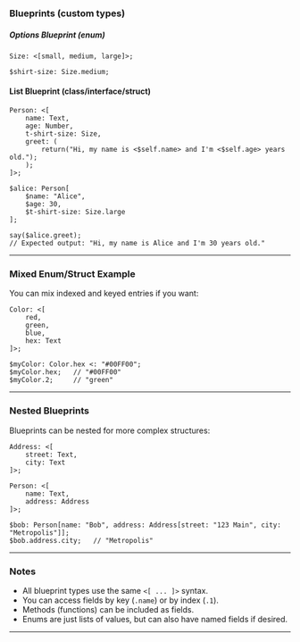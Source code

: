 ### Blueprints (custom types)

##### Options Blueprint (enum)

```javascript!
Size: <[small, medium, large]>;

$shirt-size: Size.medium;
```

#### List Blueprint (class/interface/struct)
```javascript!
Person: <[
    name: Text,
    age: Number,
    t-shirt-size: Size,
    greet: (
        return("Hi, my name is <$self.name> and I'm <$self.age> years old.");
    );
]>;

$alice: Person[
    $name: "Alice",
    $age: 30,
    $t-shirt-size: Size.large
];

say($alice.greet);
// Expected output: "Hi, my name is Alice and I'm 30 years old."
```

---

### **Mixed Enum/Struct Example**

You can mix indexed and keyed entries if you want:

```enzo
Color: <[
    red,
    green,
    blue,
    hex: Text
]>;

$myColor: Color.hex <: "#00FF00";
$myColor.hex;   // "#00FF00"
$myColor.2;     // "green"
```

---

### **Nested Blueprints**

Blueprints can be nested for more complex structures:

```enzo
Address: <[
    street: Text,
    city: Text
]>;

Person: <[
    name: Text,
    address: Address
]>;

$bob: Person[name: "Bob", address: Address[street: "123 Main", city: "Metropolis"]];
$bob.address.city;   // "Metropolis"
```

---

### **Notes**

- All blueprint types use the same `<[ ... ]>` syntax.
- You can access fields by key (`.name`) or by index (`.1`).
- Methods (functions) can be included as fields.
- Enums are just lists of values, but can also have named fields if desired.

---